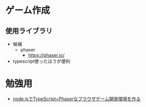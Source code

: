 # ゲーム作成
## 使用ライブラリ
- 候補
  - phaser
    - https://phaser.io/
- typescript使ったほうが便利

# 勉強用
- [node.jsでTypeScript+Phaserなブラウザゲーム開発環境を作る](https://tech.e3factory.com/programming/2551)
